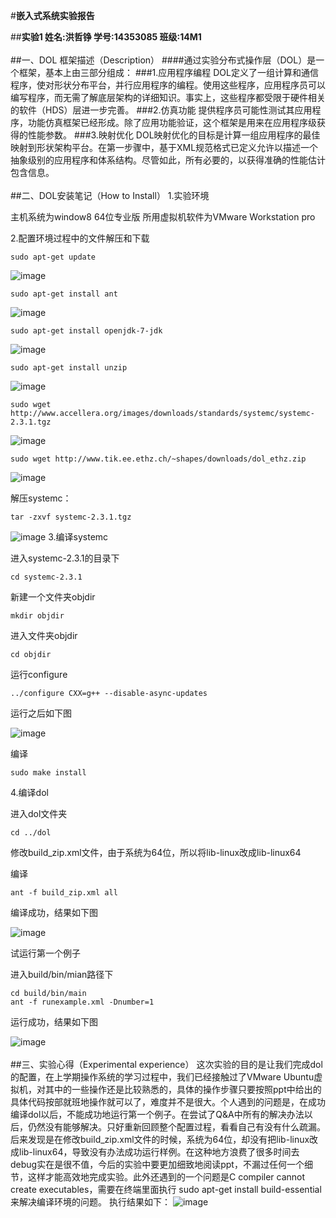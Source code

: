 #**嵌入式系统实验报告**

##**实验1  姓名:洪哲铮 学号:14353085 班级:14M1**  
<br/>
##一、DOL 框架描述（Description）
####通过实验分布式操作层（DOL）是一个框架，基本上由三部分组成：
###1.应用程序编程
DOL定义了一组计算和通信程序，使对形状分布平台，并行应用程序的编程。使用这些程序，应用程序员可以编写程序，而无需了解底层架构的详细知识。事实上，这些程序都受限于硬件相关的软件（HDS）层进一步完善。
###2.仿真功能
提供程序员可能性测试其应用程序，功能仿真框架已经形成。除了应用功能验证，这个框架是用来在应用程序级获得的性能参数。
###3.映射优化
DOL映射优化的目标是计算一组应用程序的最佳映射到形状架构平台。在第一步骤中，基于XML规范格式已定义允许以描述一个抽象级别的应用程序和体系结构。尽管如此，所有必要的，以获得准确的性能估计包含信息。
<br/>
<br/>
##二、DOL安装笔记（How to Install）
1.实验环境

主机系统为window8 64位专业版 所用虚拟机软件为VMware Workstation pro


2.配置环境过程中的文件解压和下载

    sudo apt-get update

![image](https://cl.ly/0E132Q0b241a/AZ1.png)

	sudo apt-get install ant

![image](https://cl.ly/41220E47161r/AZ2.png)

    sudo apt-get install openjdk-7-jdk

![image](https://cl.ly/1v3M1U191S16/AZ3.png)

	sudo apt-get install unzip

![image](https://cl.ly/2E2Z3O023s0k/AZ4.png)

    sudo wget http://www.accellera.org/images/downloads/standards/systemc/systemc-2.3.1.tgz

![image](https://cl.ly/0g0K1g3W3H1O/D1.png)

    sudo wget http://www.tik.ee.ethz.ch/~shapes/downloads/dol_ethz.zip

![image](https://cl.ly/0w2m2H3c2n3b/D2.png)

解压systemc：

    tar -zxvf systemc-2.3.1.tgz

![image](https://cl.ly/1U0c2h0u0C0h/JYSM.png)
3.编译systemc

进入systemc-2.3.1的目录下

    cd systemc-2.3.1

新建一个文件夹objdir

    mkdir objdir

进入文件夹objdir

    cd objdir

运行configure

    ../configure CXX=g++ --disable-async-updates

运行之后如下图

![image](https://cl.ly/3o2M281T161f/BYSM.png)

编译

    sudo make install


4.编译dol

进入dol文件夹

    cd ../dol

修改build_zip.xml文件，由于系统为64位，所以将lib-linux改成lib-linux64

编译

    ant -f build_zip.xml all

编译成功，结果如下图

![image](https://cl.ly/2v2K1E1t0C1w/BYDOL.png)

试运行第一个例子

进入build/bin/mian路径下

    cd build/bin/main
	ant -f runexample.xml -Dnumber=1

运行成功，结果如下图

![image](https://cl.ly/3P321H022N2v/1.png)
<br/>
<br/>
##三、实验心得（Experimental experience）
这次实验的目的是让我们完成dol的配置，在上学期操作系统的学习过程中，我们已经接触过了VMware Ubuntu虚拟机，对其中的一些操作还是比较熟悉的，具体的操作步骤只要按照ppt中给出的具体代码按部就班地操作就可以了，难度并不是很大。个人遇到的问题是，在成功编译dol以后，不能成功地运行第一个例子。在尝试了Q&A中所有的解决办法以后，仍然没有能够解决。只好重新回顾整个配置过程，看看自己有没有什么疏漏。后来发现是在修改build_zip.xml文件的时候，系统为64位，却没有把lib-linux改成lib-linux64，导致没有办法成功运行样例。在这种地方浪费了很多时间去debug实在是很不值，今后的实验中要更加细致地阅读ppt，不漏过任何一个细节，这样才能高效地完成实验。此外还遇到的一个问题是C compiler cannot create executables，需要在终端里面执行 sudo apt-get install build-essential来解决编译环境的问题。
执行结果如下：
![image](https://cl.ly/3o370m1e1M3R/Q.png)
